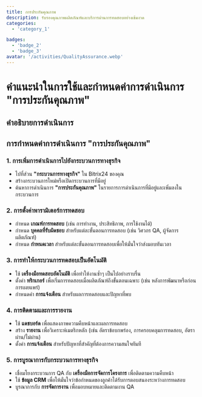 ```yaml
---
title: การประกันคุณภาพ
description: รับรองคุณภาพผลิตภัณฑ์และบริการผ่านการทดสอบอย่างเข้มงวด
categories:
  - 'category_1'

badges:
  - 'badge_2'
  - 'badge_3'
avatar: '/activities/QualityAssurance.webp'
---
```

# คำแนะนำในการใช้และกำหนดค่าการดำเนินการ "การประกันคุณภาพ"

## คำอธิบายการดำเนินการ

## **การกำหนดค่าการดำเนินการ "การประกันคุณภาพ"**

### 1. การเพิ่มการดำเนินการไปยังกระบวนการทางธุรกิจ
- ไปที่ส่วน **"กระบวนการทางธุรกิจ"** ใน Bitrix24 ของคุณ
- สร้างกระบวนการใหม่หรือเปิดกระบวนการที่มีอยู่
- ค้นหาการดำเนินการ **"การประกันคุณภาพ"** ในรายการการดำเนินการที่มีอยู่และเพิ่มลงในกระบวนการ

### 2. การตั้งค่าพารามิเตอร์การทดสอบ
- กำหนด **เกณฑ์การทดสอบ** (เช่น การทำงาน, ประสิทธิภาพ, การใช้งานได้)
- กำหนด **บุคคลที่รับผิดชอบ** สำหรับแต่ละขั้นตอนการทดสอบ (เช่น วิศวกร QA, ผู้จัดการผลิตภัณฑ์)
- กำหนด **กำหนดเวลา** สำหรับแต่ละขั้นตอนการทดสอบเพื่อให้มั่นใจว่าส่งมอบทันเวลา

### 3. การทำให้กระบวนการทดสอบเป็นอัตโนมัติ
- ใช้ **เครื่องมือทดสอบอัตโนมัติ** เพื่อทำให้งานซ้ำๆ เป็นไปอย่างราบรื่น
- ตั้งค่า **ทริกเกอร์** เพื่อเริ่มการทดสอบเมื่อผลิตภัณฑ์ถึงขั้นตอนเฉพาะ (เช่น หลังการพัฒนาหรือก่อนการเผยแพร่)
- กำหนดค่า **การแจ้งเตือน** สำหรับผลการทดสอบและปัญหาที่พบ

### 4. การติดตามและการรายงาน
- ใช้ **แดชบอร์ด** เพื่อแสดงภาพความคืบหน้าและผลการทดสอบ
- สร้าง **รายงาน** เพื่อวิเคราะห์เมตริกหลัก (เช่น อัตราข้อบกพร่อง, การครอบคลุมการทดสอบ, อัตราผ่าน/ไม่ผ่าน)
- ตั้งค่า **การแจ้งเตือน** สำหรับปัญหาที่สำคัญที่ต้องการความสนใจทันที

### 5. การบูรณาการกับกระบวนการทางธุรกิจ
- เชื่อมโยงกระบวนการ QA กับ **เครื่องมือการจัดการโครงการ** เพื่อติดตามความคืบหน้า
- ใช้ **ข้อมูล CRM** เพื่อให้มั่นใจว่าข้อกำหนดของลูกค้าได้รับการตอบสนองระหว่างการทดสอบ
- บูรณาการกับ **การจัดการงาน** เพื่อมอบหมายและติดตามงาน QA